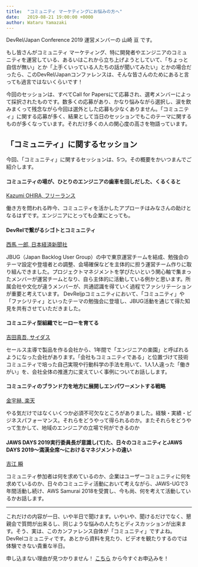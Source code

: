 ```yaml
---
title:  "コミュニティ マーケティングにお悩みの方へ"
date:   2019-08-21 19:00:00 +0000
author: Wataru Yamazaki
---
```


DevRel/Japan Conference 2019 運営メンバーの 山崎 亘 です。

もし皆さんがコミュニティ マーケティング、特に開発者やエンジニアのコミュニティを運営している、あるいはこれから立ち上げようとしていて、「ちょっと自信が無い」とか「上手くいっている人たちの話が聞いてみたい」とかの場合だったら、このDevRel/Japanコンファレンスは、そんな皆さんのためにあると言っても過言ではないくらいです！

<!--more-->

今回のセッションは、すべてCall for Papersにて応募され、選考メンバーによって採択されたものです。数多くの応募があり、かなり悩みながら選択し、涙を飲みまくって残念ながら今回は選外とした応募も少なくありません。「コミュニティ」に関する応募が多く、結果として当日のセッションでもこのテーマに関するものが多くなっています。それだけ多くの人の関心度の高さを物語っています。

## 「コミュニティ」に関するセッション

今回、「コミュニティ」に関するセッションは、5つ。その概要をかいつまんでご紹介します。

#### コミュニティの場が、ひとりのエンジニアの歯車を回しだした、くるくると
[Kazumi OHIRA, フリーランス](/japan-2019/speakers/dz_/)

働き方を問われる昨今、コミュニティを活かしたアプローチはみなさんの助けとなるはずです。エンジニアにとっても企業にとっても。

#### DevRelで繋がるシゴトとコミュニティ
[西馬 一郎, 日本経済新聞社](/japan-2019/speakers/beppu01/)

JBUG（Japan Backlog User Group）の中で東京運営チームを結成、勉強会のテーマ設定や登壇者との調整、会場確保などを主体的に担う運営チーム作りに取り組んできました。プロジェクトマネジメントを学びたいという関心軸で集まったメンバーが運営チームとなり、自ら主体的に活動している例かと思います。所属会社や文化が違うメンバーが、共通認識を得ていく過程でファシリテーションが重要と考えています。 DevReljpコミュニティにおいて、「コミュニティ」や「ファシリティ」といったテーマの勉強会に登壇し、JBUG活動を通じて得た知見を共有させていただきました。

#### コミュニティ型組織でヒーローを育てる
[吉田真吾, サイダス](/japan-2019/speakers/yoshidashingo/)

セールス主導で製品を作る会社から、1年間で「エンジニアの楽園」と呼ばれるようになった会社があります。「会社もコミュニティである」と位置づけて技術コミュニティで培った自己実現や行動科学の手法を用いて、1人1人違った「働きがい」を、会社全体の推進力に変えていく事例についてお話しします。

#### コミュニティのブランド力を地方に展開しエンパワーメントする戦略
[金宇赫, 楽天](/japan-2019/speakers/woosyume/)

やる気だけではなくいくつか必須不可欠なところがありました。経験・実績・ビジネスパフォーマンス。それらをどうやって得られるのか。またそれらをどうやって生かして、地域のエンジニアの立場で何ができるのか

#### JAWS DAYS 2019実行委員長が意識し(て)た、日々のコミュニティとJAWS DAYS 2019〜満漢全席〜におけるマネジメントの違い
[吉江 瞬](/japan-2019/speakers/yoshie/)

コミュニティ参加者は何を求めているのか、企業はユーザーコミュニティに何を求めているのか、日々のコミュニティ活動において考えながら、JAWS-UGで3年間活動し続け、AWS Samurai 2018を受賞し、今も尚、何を考えて活動しているかお話します。


---------------------------

 
 これだけの内容が一日、いや半日で聞けます。いやいや、聞けるだけでなく、懇親会で質問が出来るし、同じような悩みの人たちとディスカッションが出来ます。そう、実は、このカンファレンス自体が「コミュニティ」ですよね。DevRelコミュニティです。あとから資料を見たり、ビデオを観たりするのでは体験できない貴重な半日。
 
 申し込まない理由が見つかりません！  [こちら](https://devrel.connpass.com/event/132576/)  から今すぐお申込みを！
 
 

